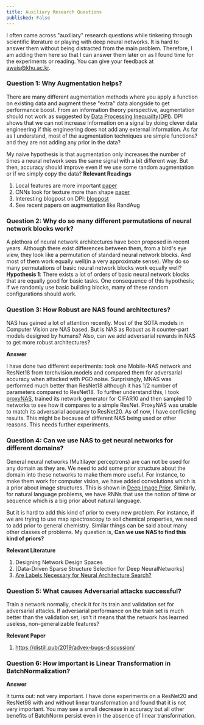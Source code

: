 ```yaml
---
title: Auxiliary Research Questions
published: False
---
```

<headers> <meta property="og:image" content="https://raw.githubusercontent.com/awaisrauf/deepCuriosity/master/img/nn.jpg"> </headers>

I often came across "auxiliary" research questions while tinkering through scientific literature or playing with deep neural networks. It is hard to answer them without being distracted from the main problem. Therefore, I am adding them here so that I can answer them later on as I found time for the experiments or reading. You can give your feedback at awais@khu.ac.kr. 
 

### Question 1: Why Augmentation helps?
There are many different augmentation methods where you apply a function on existing data and augment these "extra" data alongside to get performance boost. From an information theory perspective, augmentation should not work as suggested by [Data Processing Inequailty(DPI)](https://en.wikipedia.org/wiki/Data_processing_inequality). DPI shows that we can not increase information on a signal by doing clever data engineering if this engineering does not add any external information. As far as I understand, most of the augmentation techniques are simple functions? and they are not adding any prior in the data?

My naive hypothesis is that augmentation only increases the number of times a neural network sees the same signal with a bit different way. But then, accuracy should improve even if we use some random augmentation or if we simply copy the data? 
**Relevant Readings**
1. Local features are more important [paper](https://openreview.net/forum?id=SkfMWhAqYQ) 
2. CNNs look for texture more than shape [paper](https://openreview.net/forum?id=Bygh9j09KX)
3. Interesting blogpost on DPI: [blogpost](https://medium.com/@akelleh/the-data-processing-inequality-da242b40800b)
4. See recent papers on augmentation like RandAug

### Question 2: Why do so many different permutations of neural network blocks work?
A plethora of neural network architectures have been proposed in recent years. Although there exist differences between them, from a bird's eye view, they look like a permutation of standard neural network blocks. And most of them work equally well(in a very approximate sense). Why do so many permutations of basic neural network blocks work equally well?
**Hypothesis 1**: There exists a lot of orders of basic neural network blocks that are equally good for basic tasks. One consequence of this hypothesis; if we randomly use basic building blocks, many of these random configurations should work. 

### Question 3: How Robust are NAS found architectures? 
NAS has gained a lot of attention recently. Most of the SOTA models in Computer Vision are NAS based. But is NAS as Robust as it counter-part models designed by humans? Also, can we add adversarial rewards in NAS to get more robust architectures? 

**Answer**

 I have done two different experiments: took one Mobile-NAS network and ResNet18 from torchvision.models and compared them for adversarial accuracy when attacked with PGD noise. Surprisingly, MNAS was performed much better than ResNet18 although it has 1/2 number of parameters compared to ResNet18. To further understand this, I took [proxyNAS](https://arxiv.org/abs/1802.03268), trained its network generator for CIFAR10 and then sampled 10 networks to see how it compares to a simple ResNet. ProxyNAS was unable to match its adversarial accuracy to ResNet20. As of now, I have conflicting results. This might be because of different NAS being used or other reasons. This needs further experiments. 

### Question 4: Can we use NAS to get neural networks for different domains? 
General neural networks (Multilayer perceptrons) are can not be used for any domain as they are. We need to add some prior structure about the domain into these networks to make them more useful. For instance, to make them work for computer vision, we have added convolutions which is a prior about image structures. This is shown in [Deep Image Prior](https://dmitryulyanov.github.io/deep_image_prior). Similarly, for natural language problems, we have RNNs that use the notion of time or sequence which is a big prior about natural language. 

But it is hard to add this kind of prior to every new problem. For instance, if we are trying to use map spectroscopy to soil chemical properties, we need to add prior to general chemistry. Similar things can be said about many other classes of problems. My question is, **Can we use NAS to find this kind of priors?**

**Relevant Literature** 
1. Designing Network Design Spaces
2. [Data-Driven Sparse Structure Selection for Deep NeuralNetworks]
3. [Are Labels Necessary for Neural Architecture Search?](https://arxiv.org/pdf/2003.12056.pdf)

### Question 5: What causes Adversarial attacks successful?
Train a network normally, check it for its train and validation set for adversarial attacks. If adversarial performance on the train set is much better than the validation set, isn't it means that the network has learned useless, non-generalizable features? 

**Relevant Paper**
1. https://distill.pub/2019/advex-bugs-discussion/

### Question 6: How important is Linear Transformation in BatchNormalization?

**Answer**

It turns out: not very important. I have done experiments on a ResNet20 and ResNet98 with and without linear transformation and found that it is not very important. You may see a small decrease in accuracy but all other benefits of BatchNorm persist even in the absence of linear transformation. 
